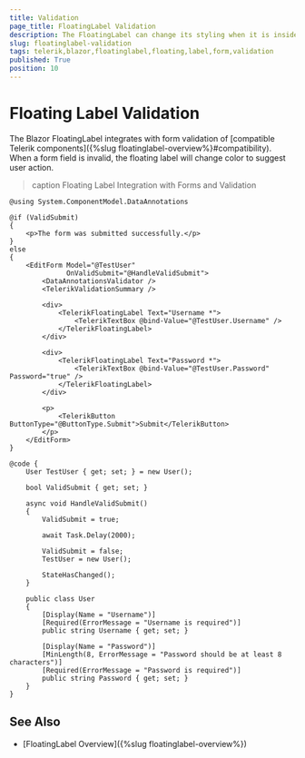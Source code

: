 ```yaml
---
title: Validation
page_title: FloatingLabel Validation
description: The FloatingLabel can change its styling when it is inside a validated form and the associated form field is invalid. How to integrate the Blazor floating label with form validation.
slug: floatinglabel-validation
tags: telerik,blazor,floatinglabel,floating,label,form,validation
published: True
position: 10
---
```


# Floating Label Validation

The Blazor FloatingLabel integrates with form validation of [compatible Telerik components]({%slug floatinglabel-overview%}#compatibility). When a form field is invalid, the floating label will change color to suggest user action.

>caption Floating Label Integration with Forms and Validation

````CSHTML
@using System.ComponentModel.DataAnnotations

@if (ValidSubmit)
{
    <p>The form was submitted successfully.</p>
}
else
{
    <EditForm Model="@TestUser"
              OnValidSubmit="@HandleValidSubmit">
        <DataAnnotationsValidator />
        <TelerikValidationSummary />

        <div>
            <TelerikFloatingLabel Text="Username *">
                <TelerikTextBox @bind-Value="@TestUser.Username" />
            </TelerikFloatingLabel>
        </div>

        <div>
            <TelerikFloatingLabel Text="Password *">
                <TelerikTextBox @bind-Value="@TestUser.Password" Password="true" />
            </TelerikFloatingLabel>
        </div>

        <p>
            <TelerikButton ButtonType="@ButtonType.Submit">Submit</TelerikButton>
        </p>
    </EditForm>
}

@code {
    User TestUser { get; set; } = new User();

    bool ValidSubmit { get; set; }

    async void HandleValidSubmit()
    {
        ValidSubmit = true;

        await Task.Delay(2000);

        ValidSubmit = false;
        TestUser = new User();

        StateHasChanged();
    }

    public class User
    {
        [Display(Name = "Username")]
        [Required(ErrorMessage = "Username is required")]
        public string Username { get; set; }

        [Display(Name = "Password")]
        [MinLength(8, ErrorMessage = "Password should be at least 8 characters")]
        [Required(ErrorMessage = "Password is required")]
        public string Password { get; set; }
    }
}
````


## See Also

* [FloatingLabel Overview]({%slug floatinglabel-overview%})
